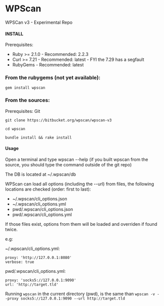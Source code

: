 # WPScan

WPSCan v3 - Experimental Repo

#### INSTALL
Prerequisites:

- Ruby >= 2.1.0 - Recommended: 2.2.3
- Curl >= 7.21  - Recommended: latest - FYI the 7.29 has a segfault
- RubyGems      - Recommended: latest


### From the rubygems (not yet available):

```gem install wpscan```

### From the sources:
Prerequisites: Git

```git clone https://bitbucket.org/wpscan/wpscan-v3```

```cd wpscan```

```bundle install && rake install```


#### Usage

Open a terminal and type wpscan --help (if you built wpscan from the source, you should type the command outside of the git repo)

The DB is located at ~/.wpscan/db

WPScan can load all options (including the --url) from files, the following locations are checked (order: first to last):

* ~/.wpscan/cli_options.json
* ~/.wpscan/cli_options.yml
* pwd/.wpscan/cli_options.json
* pwd/.wpscan/cli_options.yml

If those files exist, options from them will be loaded and overriden if found twice.

e.g:

~/.wpscan/cli_options.yml:
```
proxy: 'http://127.0.0.1:8080'
verbose: true
```

pwd/.wpscan/cli_options.yml:
```
proxy: 'socks5://127.0.0.1:9090'
url: 'http://target.tld'
```

Running ```wpscan``` in the current directory (pwd), is the same than ```wpscan -v --proxy socks5://127.0.0.1:9090 --url http://target.tld```
